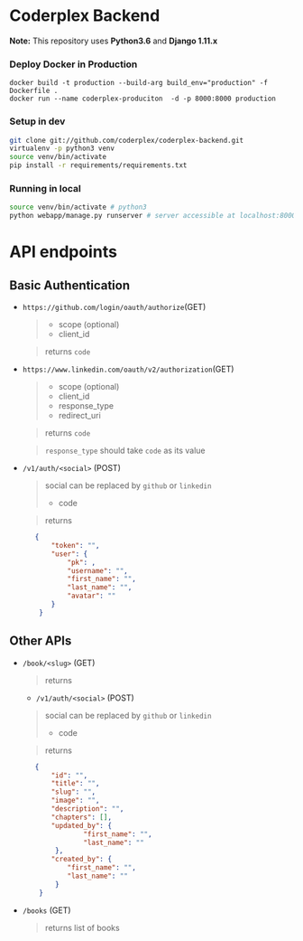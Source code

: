 # Coderplex Backend


**Note:** This repository uses **Python3.6** and  **Django 1.11.x**


### Deploy Docker in Production

```
docker build -t production --build-arg build_env="production" -f Dockerfile .
docker run --name coderplex-produciton  -d -p 8000:8000 production
```

### Setup in dev

```bash
git clone git://github.com/coderplex/coderplex-backend.git
virtualenv -p python3 venv
source venv/bin/activate
pip install -r requirements/requirements.txt
```

### Running in local

```bash
source venv/bin/activate # python3
python webapp/manage.py runserver # server accessible at localhost:8000

```


API endpoints
=============

Basic Authentication
--------------------

- `https://github.com/login/oauth/authorize`(GET)
    >    - scope  (optional)
    >    - client_id

    > returns `code`

- `https://www.linkedin.com/oauth/v2/authorization`(GET)
    >    - scope   (optional)
    >    - client_id
    >    - response_type
    >    - redirect_uri

    > returns `code`

    > `response_type` should take `code` as its value

- `/v1/auth/<social>` (POST)
    > social can be replaced by `github` or `linkedin`
    >    - code

    > returns
     
     ```json
        {
            "token": "",
            "user": {
                "pk": ,
                "username": "",
                "first_name": "",
                "last_name": "",
                "avatar": ""
            }
         }
    ```   

Other APIs
-----------

- `/book/<slug>` (GET)
    > returns
    - `/v1/auth/<social>` (POST)
    > social can be replaced by `github` or `linkedin`
    >    - code

    > returns
     
     ```json
        {
            "id": "",
            "title": "",
            "slug": "",
            "image": "",
            "description": "",
            "chapters": [],
            "updated_by": {
                    "first_name": "",
                    "last_name": ""
             },
            "created_by": {
                "first_name": "",
                "last_name": ""
             }
         }
    ```   
 
    

- `/books` (GET)
    > returns list of books